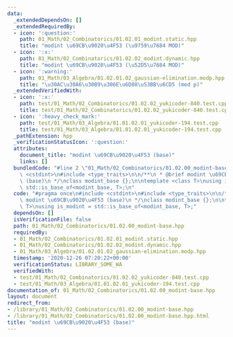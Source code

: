 ```yaml
---
data:
  _extendedDependsOn: []
  _extendedRequiredBy:
  - icon: ':question:'
    path: 01_Math/02_Combinatorics/01.02.01_modint.static.hpp
    title: "modint \u69CB\u9020\u4F53 (\u9759\u7684 MOD)"
  - icon: ':x:'
    path: 01_Math/02_Combinatorics/01.02.02_modint.dynamic.hpp
    title: "modint \u69CB\u9020\u4F53 (\u52D5\u7684 MOD)"
  - icon: ':warning:'
    path: 01_Math/03_Algebra/01.02.01.02_gaussian-elimination.modp.hpp
    title: "\u30AC\u30A6\u30B9\u306E\u6D88\u53BB\u6CD5 (mod p)"
  _extendedVerifiedWith:
  - icon: ':x:'
    path: test/01_Math/02_Combinatorics/01.02.02_yukicoder-840.test.cpp
    title: test/01_Math/02_Combinatorics/01.02.02_yukicoder-840.test.cpp
  - icon: ':heavy_check_mark:'
    path: test/01_Math/03_Algebra/01.01.02.01_yukicoder-194.test.cpp
    title: test/01_Math/03_Algebra/01.01.02.01_yukicoder-194.test.cpp
  _pathExtension: hpp
  _verificationStatusIcon: ':question:'
  attributes:
    document_title: "modint \u69CB\u9020\u4F53 (base)"
    links: []
  bundledCode: "#line 2 \"01_Math/02_Combinatorics/01.02.00_modint-base.hpp\"\n#include\
    \ <cstdint>\n#include <type_traits>\n\n/**\n * @brief modint \u69CB\u9020\u4F53\
    \ (base)\n */\nclass modint_base {};\n\ntemplate <class T>\nusing is_modint =\
    \ std::is_base_of<modint_base, T>;\n"
  code: "#pragma once\n#include <cstdint>\n#include <type_traits>\n\n/**\n * @brief\
    \ modint \u69CB\u9020\u4F53 (base)\n */\nclass modint_base {};\n\ntemplate <class\
    \ T>\nusing is_modint = std::is_base_of<modint_base, T>;"
  dependsOn: []
  isVerificationFile: false
  path: 01_Math/02_Combinatorics/01.02.00_modint-base.hpp
  requiredBy:
  - 01_Math/02_Combinatorics/01.02.01_modint.static.hpp
  - 01_Math/02_Combinatorics/01.02.02_modint.dynamic.hpp
  - 01_Math/03_Algebra/01.02.01.02_gaussian-elimination.modp.hpp
  timestamp: '2020-12-26 07:20:22+00:00'
  verificationStatus: LIBRARY_SOME_WA
  verifiedWith:
  - test/01_Math/02_Combinatorics/01.02.02_yukicoder-840.test.cpp
  - test/01_Math/03_Algebra/01.01.02.01_yukicoder-194.test.cpp
documentation_of: 01_Math/02_Combinatorics/01.02.00_modint-base.hpp
layout: document
redirect_from:
- /library/01_Math/02_Combinatorics/01.02.00_modint-base.hpp
- /library/01_Math/02_Combinatorics/01.02.00_modint-base.hpp.html
title: "modint \u69CB\u9020\u4F53 (base)"
---
```

